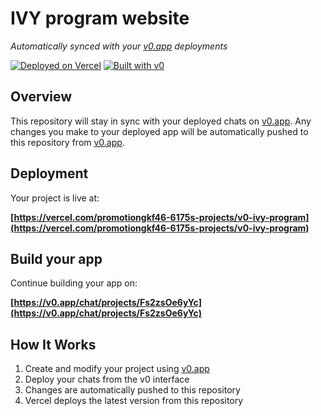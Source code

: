 # IVY program website

*Automatically synced with your [v0.app](https://v0.app) deployments*

[![Deployed on Vercel](https://img.shields.io/badge/Deployed%20on-Vercel-black?style=for-the-badge&logo=vercel)](https://vercel.com/promotiongkf46-6175s-projects/v0-ivy-program)
[![Built with v0](https://img.shields.io/badge/Built%20with-v0.app-black?style=for-the-badge)](https://v0.app/chat/projects/Fs2zsOe6yYc)

## Overview

This repository will stay in sync with your deployed chats on [v0.app](https://v0.app).
Any changes you make to your deployed app will be automatically pushed to this repository from [v0.app](https://v0.app).

## Deployment

Your project is live at:

**[https://vercel.com/promotiongkf46-6175s-projects/v0-ivy-program](https://vercel.com/promotiongkf46-6175s-projects/v0-ivy-program)**

## Build your app

Continue building your app on:

**[https://v0.app/chat/projects/Fs2zsOe6yYc](https://v0.app/chat/projects/Fs2zsOe6yYc)**

## How It Works

1. Create and modify your project using [v0.app](https://v0.app)
2. Deploy your chats from the v0 interface
3. Changes are automatically pushed to this repository
4. Vercel deploys the latest version from this repository
